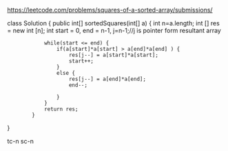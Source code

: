 https://leetcode.com/problems/squares-of-a-sorted-array/submissions/


class Solution {
    public int[] sortedSquares(int[] a) {
                int n=a.length;
                int [] res = new int [n];
                int start = 0, end = n-1, j=n-1;//j is pointer form resultant array
                
                while(start <= end) {
                    if(a[start]*a[start] > a[end]*a[end] ) {
                        res[j--] = a[start]*a[start];
                        start++;
                    }
                    else {
                        res[j--] = a[end]*a[end];
                        end--;
                        
                    }
                }
                return res;
            }
}

tc-n
sc-n
